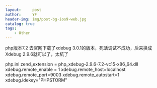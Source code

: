 ```yaml
---
layout:     post
author:     YF
header-img: img/post-bg-ios9-web.jpg
catalog: true
tags:
    - Other
---
```

php版本7.2
去官网下载了xdebug 3.0.1的版本，死活调试不成功，后来换成Xdebug 2.9.6就可以了，太坑了

php.ini
zend_extension = php_xdebug-2.9.6-7.2-vc15-x86_64.dll
xdebug.remote_enable = 1
xdebug.remote_host=localhost
xdebug.remote_port=9003
xdebug.remote_autostart=1
xdebug.idekey="PHPSTORM"

